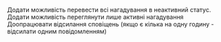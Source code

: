 Додати можливість перевести всі нагадування в неактивний статус.
Додати можливість переглянути лише активні нагадування
Доопрацювати відсилання сповіщень (якщо є кілька на одну годину - відсилати одним повідомленням)